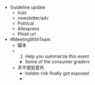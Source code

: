 - Guideline update
	- loan
	- newsletter/adv
	- Political
	- Aliexpress
	- Phish url
- #MeetingWithTeam
	- 脚本
	- 1. Help you summarize this event
		- Some of the consumer graders
	- 并不感到意外
		- hidden risk finally got exposed
		-
